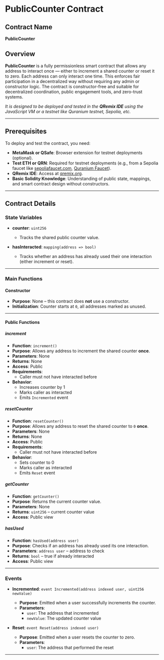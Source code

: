 # PublicCounter Contract

## Contract Name  
**PublicCounter**

## Overview  
**PublicCounter** is a fully permissionless smart contract that allows any address to interact once — either to increment a shared counter or reset it to zero. Each address can only interact one time. This enforces fair participation in a decentralized way without requiring any admin or constructor logic. The contract is constructor-free and suitable for decentralized coordination, public engagement tools, and zero-trust systems.

*It is designed to be deployed and tested in the **QRemix IDE** using the JavaScript VM or a testnet like Quranium testnet, Sepolia, etc.*

---

## Prerequisites

To deploy and test the contract, you need:

- **MetaMask or QSafe**: Browser extension for testnet deployments (optional).  
- **Test ETH or QRN**: Required for testnet deployments (e.g., from a Sepolia faucet like [sepoliafaucet.com](https://sepoliafaucet.com), [Quranium Faucet](https://faucet.quranium.org)).  
- **QRemix IDE**: Access at [qremix.org](https://qremix.org).  
- **Basic Solidity Knowledge**: Understanding of public state, mappings, and smart contract design without constructors.

---

## Contract Details

### State Variables

- **counter**: `uint256`  
  - Tracks the shared public counter value.  

- **hasInteracted**: `mapping(address => bool)`  
  - Tracks whether an address has already used their one interaction (either increment or reset).

---

### Main Functions

#### Constructor

- **Purpose**: None – this contract does **not** use a constructor.  
- **Initialization**: Counter starts at `0`, all addresses marked as unused.

---

#### Public Functions

##### increment
- **Function**: `increment()`  
- **Purpose**: Allows any address to increment the shared counter **once**.  
- **Parameters**: None  
- **Returns**: None  
- **Access**: Public  
- **Requirements**:
  - Caller must not have interacted before  
- **Behavior**:
  - Increases counter by 1  
  - Marks caller as interacted  
  - Emits `Incremented` event

##### resetCounter
- **Function**: `resetCounter()`  
- **Purpose**: Allows any address to reset the shared counter to `0` **once**.  
- **Parameters**: None  
- **Returns**: None  
- **Access**: Public  
- **Requirements**:
  - Caller must not have interacted before  
- **Behavior**:
  - Sets counter to 0  
  - Marks caller as interacted  
  - Emits `Reset` event

##### getCounter
- **Function**: `getCounter()`  
- **Purpose**: Returns the current counter value.  
- **Parameters**: None  
- **Returns**: `uint256` – current counter value  
- **Access**: Public view

##### hasUsed
- **Function**: `hasUsed(address user)`  
- **Purpose**: Checks if an address has already used its one interaction.  
- **Parameters**: `address user` – address to check  
- **Returns**: `bool` – true if already interacted  
- **Access**: Public view

---

### Events

- **Incremented**: `event Incremented(address indexed user, uint256 newValue)`  
  - **Purpose**: Emitted when a user successfully increments the counter.  
  - **Parameters**:
    - `user`: The address that incremented
    - `newValue`: The updated counter value

- **Reset**: `event Reset(address indexed user)`  
  - **Purpose**: Emitted when a user resets the counter to zero.  
  - **Parameters**:
    - `user`: The address that performed the reset

---
